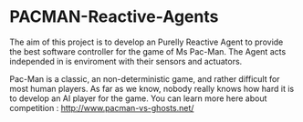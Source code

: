 # PACMAN-Reactive-Agents

The aim of this project is to develop an Purelly Reactive Agent to provide the best software controller for the game of Ms Pac-Man. The Agent acts independed in is enviroment with their sensors and actuators.

Pac-Man is a classic, an non-deterministic game, and rather difficult for most human players. As far as we know, nobody really knows how hard it is to develop an AI player for the game.
You can learn more here about competition : http://www.pacman-vs-ghosts.net/





